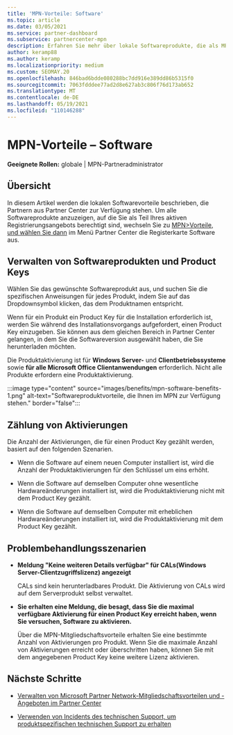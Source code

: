 ```yaml
---
title: 'MPN-Vorteile: Software'
ms.topic: article
ms.date: 03/05/2021
ms.service: partner-dashboard
ms.subservice: partnercenter-mpn
description: Erfahren Sie mehr über lokale Softwareprodukte, die als MPN-Vorteile (Microsoft Partner Network) angeboten werden.
author: keramp88
ms.author: keramp
ms.localizationpriority: medium
ms.custom: SEOMAY.20
ms.openlocfilehash: 846bad6bdde080288bc7dd916e389dd86b5315f0
ms.sourcegitcommit: 7063fdddee77ad2d8e627ab3c806f76d173ab652
ms.translationtype: MT
ms.contentlocale: de-DE
ms.lasthandoff: 05/19/2021
ms.locfileid: "110146288"
---
```

# <a name="mpn-benefits---software"></a>MPN-Vorteile – Software

**Geeignete Rollen:** globale | MPN-Partneradministrator

## <a name="overview"></a>Übersicht

In diesem Artikel werden die lokalen Softwarevorteile beschrieben, die Partnern aus Partner Center zur Verfügung stehen. Um alle Softwareprodukte anzuzeigen, auf die Sie als Teil Ihres aktiven Registrierungsangebots berechtigt sind, wechseln Sie zu  [MPN>Vorteile, und wählen Sie dann](https://partner.microsoft.com/dashboard/mpn/membership/benefits/software) im Menü Partner Center die Registerkarte Software aus.  

## <a name="manage-software-products-and-product-keys"></a>Verwalten von Softwareprodukten und Product Keys

Wählen Sie das gewünschte Softwareprodukt aus, und suchen Sie die spezifischen Anweisungen für jedes Produkt, indem Sie auf das Dropdownsymbol klicken, das dem Produktnamen entspricht.

Wenn für ein Produkt ein Product Key für die Installation erforderlich ist, werden Sie während des Installationsvorgangs aufgefordert, einen Product Key einzugeben. Sie können aus dem gleichen Bereich in Partner Center gelangen, in dem Sie die Softwareversion ausgewählt haben, die Sie herunterladen möchten.

Die Produktaktivierung ist für **Windows Server-** und **Clientbetriebssysteme** sowie **für alle Microsoft Office Clientanwendungen** erforderlich. Nicht alle Produkte erfordern eine Produktaktivierung.

:::image type="content" source="images/benefits/mpn-software-benefits-1.png" alt-text="Softwareproduktvorteile, die Ihnen im MPN zur Verfügung stehen." border="false":::

## <a name="how-activations-are-counted"></a>Zählung von Aktivierungen

Die Anzahl der Aktivierungen, die für einen Product Key gezählt werden, basiert auf den folgenden Szenarien.

- Wenn die Software auf einem neuen Computer installiert ist, wird die Anzahl der Produktaktivierungen für den Schlüssel um eins erhöht.
 
- Wenn die Software auf demselben Computer ohne wesentliche Hardwareänderungen installiert ist, wird die Produktaktivierung nicht mit dem Product Key gezählt.

- Wenn die Software auf demselben Computer mit erheblichen Hardwareänderungen installiert ist, wird die Produktaktivierung mit dem Product Key gezählt.

## <a name="troubleshooting-scenarios"></a>Problembehandlungsszenarien

- **Meldung "Keine weiteren Details verfügbar" für CALs(Windows Server-Clientzugriffslizenz) angezeigt**

    CALs sind kein herunterladbares Produkt. Die Aktivierung von CALs wird auf dem Serverprodukt selbst verwaltet.

- **Sie erhalten eine Meldung, die besagt, dass Sie die maximal verfügbare Aktivierung für einen Product Key erreicht haben, wenn Sie versuchen, Software zu aktivieren.**

    Über die MPN-Mitgliedschaftsvorteile erhalten Sie eine bestimmte Anzahl von Aktivierungen pro Produkt. Wenn Sie die maximale Anzahl von Aktivierungen erreicht oder überschritten haben, können Sie mit dem angegebenen Product Key keine weitere Lizenz aktivieren.


 ## <a name="next-steps"></a>Nächste Schritte

- [Verwalten von Microsoft Partner Network-Mitgliedschaftsvorteilen und -Angeboten im Partner Center](manage-your-partner-network-benefits.md)

- [Verwenden von Incidents des technischen Support, um produktspezifischen technischen Support zu erhalten](mpn-benefits-technical-support.md)



